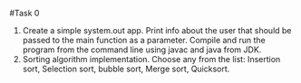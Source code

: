 #Task 0

1. Create a simple system.out app. Print info about the user that should be passed to the main function as a parameter. Compile and run the program from the command line using javac and java from JDK.
2. Sorting algorithm implementation. Choose any from the list: Insertion sort, Selection sort, bubble sort, Merge sort, Quicksort.